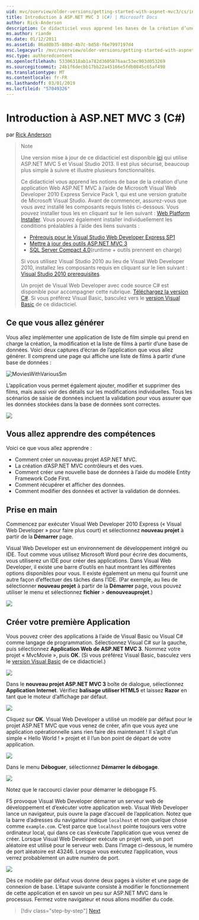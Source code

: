 ```yaml
---
uid: mvc/overview/older-versions/getting-started-with-aspnet-mvc3/cs/intro-to-aspnet-mvc-3
title: Introduction à ASP.NET MVC 3 (C#) | Microsoft Docs
author: Rick-Anderson
description: Ce didacticiel vous apprend les bases de la création d’une application Web ASP.NET MVC à l’aide de Microsoft Visual Web Developer 2010 Express Service Pack 1, qui est en cours...
ms.author: riande
ms.date: 01/12/2011
ms.assetid: 86a80b35-88bd-4b7c-bd58-f6e7997197d4
msc.legacyurl: /mvc/overview/older-versions/getting-started-with-aspnet-mvc3/cs/intro-to-aspnet-mvc-3
msc.type: authoredcontent
ms.openlocfilehash: 53306318ab1a782d3605876aac53ec903d053269
ms.sourcegitcommit: 24b1f6decbb17bb22a45166e5fdb0845c65af498
ms.translationtype: MT
ms.contentlocale: fr-FR
ms.lasthandoff: 03/01/2019
ms.locfileid: "57049326"
---
```

<a name="intro-to-aspnet-mvc-3-c"></a>Introduction à ASP.NET MVC 3 (C#)
====================
par [Rick Anderson]((https://twitter.com/RickAndMSFT))

> > [!NOTE]
> > Une version mise à jour de ce didacticiel est disponible [ici](../../../getting-started/introduction/getting-started.md) qui utilise ASP.NET MVC 5 et Visual Studio 2013. Il est plus sécurisé, beaucoup plus simple à suivre et illustre plusieurs fonctionnalités.
> 
> 
> Ce didacticiel vous apprend les notions de base de la création d’une application Web ASP.NET MVC à l’aide de Microsoft Visual Web Developer 2010 Express Service Pack 1, qui est une version gratuite de Microsoft Visual Studio. Avant de commencer, assurez-vous que vous avez installé les composants requis listés ci-dessous. Vous pouvez installer tous les en cliquant sur le lien suivant : [Web Platform Installer](https://www.microsoft.com/web/gallery/install.aspx?appid=VWD2010SP1Pack). Vous pouvez également installer individuellement les conditions préalables à l’aide des liens suivants :
> 
> - [Prérequis pour le Visual Studio Web Developer Express SP1](https://www.microsoft.com/web/gallery/install.aspx?appid=VWD2010SP1Pack)
> - [Mettre à jour des outils ASP.NET MVC 3](https://www.microsoft.com/web/gallery/install.aspx?appsxml=&amp;appid=MVC3)
> - [SQL Server Compact 4.0](https://www.microsoft.com/web/gallery/install.aspx?appid=SQLCE;SQLCEVSTools_4_0)(runtime + outils prennent en charge)
> 
> Si vous utilisez Visual Studio 2010 au lieu de Visual Web Developer 2010, installez les composants requis en cliquant sur le lien suivant : [Visual Studio 2010 prerequisites](https://www.microsoft.com/web/gallery/install.aspx?appsxml=&amp;appid=VS2010SP1Pack).
> 
> Un projet de Visual Web Developer avec code source C# est disponible pour accompagner cette rubrique. [Téléchargez la version C#](https://code.msdn.microsoft.com/Introduction-to-MVC-3-10d1b098). Si vous préférez Visual Basic, basculez vers le [version Visual Basic](../vb/intro-to-aspnet-mvc-3.md) de ce didacticiel.


## <a name="what-youll-build"></a>Ce que vous allez générer

Vous allez implémenter une application de liste de film simple qui prend en charge la création, la modification et la liste de films à partir d’une base de données. Voici deux captures d’écran de l’application que vous allez générer. Il comprend une page qui affiche une liste de films à partir d’une base de données :

![MoviesWithVariousSm](intro-to-aspnet-mvc-3/_static/image1.png)

L’application vous permet également ajouter, modifier et supprimer des films, mais aussi voir des détails sur les modifications individuelles. Tous les scénarios de saisie de données incluent la validation pour vous assurer que les données stockées dans la base de données sont correctes.

![](intro-to-aspnet-mvc-3/_static/image2.png)

## <a name="skills-youll-learn"></a>Vous allez apprendre des compétences

Voici ce que vous allez apprendre :

- Comment créer un nouveau projet ASP.NET MVC.
- La création d’ASP.NET MVC contrôleurs et des vues.
- Comment créer une nouvelle base de données à l’aide du modèle Entity Framework Code First.
- Comment récupérer et afficher des données.
- Comment modifier des données et activer la validation de données.

## <a name="getting-started"></a>Prise en main

Commencez par exécuter Visual Web Developer 2010 Express (« Visual Web Developer » pour faire plus court) et sélectionnez **nouveau projet** à partir de la **Démarrer** page.

Visual Web Developer est un environnement de développement intégré ou IDE. Tout comme vous utilisez Microsoft Word pour écrire des documents, vous utiliserez un IDE pour créer des applications. Dans Visual Web Developer, il existe une barre d’outils en haut montrant les différentes options disponibles pour vous. Il existe également un menu qui fournit une autre façon d’effectuer des tâches dans l’IDE. (Par exemple, au lieu de sélectionner **nouveau projet** à partir de la **Démarrer** page, vous pouvez utiliser le menu et sélectionnez **fichier** &gt; **denouveauprojet**.)

[![](intro-to-aspnet-mvc-3/_static/image4.png)](intro-to-aspnet-mvc-3/_static/image3.png)

## <a name="creating-your-first-application"></a>Créer votre première Application

Vous pouvez créer des applications à l’aide de Visual Basic ou Visual C# comme langage de programmation. Sélectionnez Visual C# sur la gauche, puis sélectionnez **Application Web de ASP.NET MVC 3**. Nommez votre projet « MvcMovie », puis **OK**. (Si vous préférez Visual Basic, basculez vers le [version Visual Basic](../vb/intro-to-aspnet-mvc-3.md) de ce didacticiel.)

![](intro-to-aspnet-mvc-3/_static/image5.png)

Dans le **nouveau projet ASP.NET MVC 3** boîte de dialogue, sélectionnez **Application Internet**. Vérifiez **balisage utiliser HTML5** et laissez **Razor** en tant que le moteur d’affichage par défaut.

![](intro-to-aspnet-mvc-3/_static/image6.png)

Cliquez sur **OK**. Visual Web Developer a utilisé un modèle par défaut pour le projet ASP.NET MVC que vous venez de créer, afin que vous ayez une application opérationnelle sans rien faire dès maintenant ! Il s’agit d’un simple « Hello World ! » projet et il l’un bon point de départ de votre application.

[![](intro-to-aspnet-mvc-3/_static/image8.png)](intro-to-aspnet-mvc-3/_static/image7.png)

Dans le menu **Déboguer**, sélectionnez **Démarrer le débogage**.

![](intro-to-aspnet-mvc-3/_static/image9.png)

Notez que le raccourci clavier pour démarrer le débogage F5.

F5 provoque Visual Web Developer démarrer un serveur web de développement et d’exécuter votre application web. Visual Web Developer lance un navigateur, puis ouvre la page d’accueil de l’application. Notez que la barre d’adresses du navigateur indique `localhost` et non quelque chose comme `example.com`. C’est parce que `localhost` pointe toujours vers votre ordinateur local, qui dans ce cas s’exécute l’application que vous venez de créer. Lorsque Visual Web Developer exécute un projet web, un port aléatoire est utilisé pour le serveur web. Dans l’image ci-dessous, le numéro de port aléatoire est 43246. Lorsque vous exécutez l’application, vous verrez probablement un autre numéro de port.

![](intro-to-aspnet-mvc-3/_static/image10.png)

Dès ce modèle par défaut vous donne deux pages à visiter et une page de connexion de base. L’étape suivante consiste à modifier le fonctionnement de cette application et en savoir un peu sur ASP.NET MVC dans le processus. Fermez votre navigateur et nous allons modifier du code.

> [!div class="step-by-step"]
> [Next](adding-a-controller.md)
